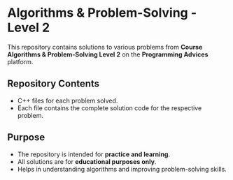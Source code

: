 # Algorithms & Problem-Solving - Level 2

This repository contains solutions to various problems from **Course Algorithms & Problem-Solving Level 2** on the **Programming Advices** platform.

## Repository Contents
- C++ files for each problem solved.
- Each file contains the complete solution code for the respective problem.

## Purpose
- The repository is intended for **practice and learning**.
- All solutions are for **educational purposes only**.
- Helps in understanding algorithms and improving problem-solving skills.
